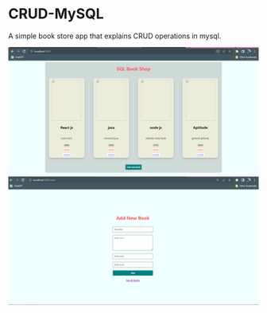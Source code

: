 # CRUD-MySQL
A simple book store app that explains CRUD operations in mysql.

<img src="https://github.com/DeepanshuGoel1122/CRUD-MySQL/blob/main/Capture1.PNG" alt="Screenshot1" />

<img src="https://github.com/DeepanshuGoel1122/CRUD-MySQL/blob/main/Capture2.PNG" alt="Screenshot2" />
